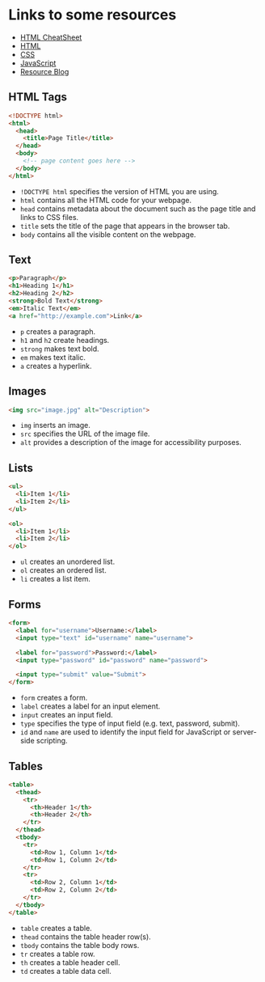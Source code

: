 # Links to some resources

- [HTML CheatSheet](https://developer.mozilla.org/en-US/docs/Learn/HTML/Cheatsheet)
- [HTML](https://www.w3schools.com/html/default.asp)
- [CSS](https://www.w3schools.com/css/default.asp)
- [JavaScript](https://www.w3schools.com/js/default.asp)
- [Resource Blog](https://shravan-revanna.notion.site/Web-dev-Resource-Shravan-a0f86d6db7c14c43bff8658472f1b0bd)

## HTML Tags

```html
<!DOCTYPE html>
<html>
  <head>
    <title>Page Title</title>
  </head>
  <body>
    <!-- page content goes here -->
  </body>
</html>

```

- `!DOCTYPE html` specifies the version of HTML you are using.
- `html` contains all the HTML code for your webpage.
- `head` contains metadata about the document such as the page title and links to CSS files.
- `title` sets the title of the page that appears in the browser tab.
- `body` contains all the visible content on the webpage.

## Text

```html
<p>Paragraph</p>
<h1>Heading 1</h1>
<h2>Heading 2</h2>
<strong>Bold Text</strong>
<em>Italic Text</em>
<a href="http://example.com">Link</a>

```

- `p` creates a paragraph.
- `h1` and `h2` create headings.
- `strong` makes text bold.
- `em` makes text italic.
- `a` creates a hyperlink.

## Images

```html
<img src="image.jpg" alt="Description">

```

- `img` inserts an image.
- `src` specifies the URL of the image file.
- `alt` provides a description of the image for accessibility purposes.

## Lists

```html
<ul>
  <li>Item 1</li>
  <li>Item 2</li>
</ul>

<ol>
  <li>Item 1</li>
  <li>Item 2</li>
</ol>

```

- `ul` creates an unordered list.
- `ol` creates an ordered list.
- `li` creates a list item.

## Forms

```html
<form>
  <label for="username">Username:</label>
  <input type="text" id="username" name="username">

  <label for="password">Password:</label>
  <input type="password" id="password" name="password">

  <input type="submit" value="Submit">
</form>

```

- `form` creates a form.
- `label` creates a label for an input element.
- `input` creates an input field.
- `type` specifies the type of input field (e.g. text, password, submit).
- `id` and `name` are used to identify the input field for JavaScript or server-side scripting.

## Tables

```html
<table>
  <thead>
    <tr>
      <th>Header 1</th>
      <th>Header 2</th>
    </tr>
  </thead>
  <tbody>
    <tr>
      <td>Row 1, Column 1</td>
      <td>Row 1, Column 2</td>
    </tr>
    <tr>
      <td>Row 2, Column 1</td>
      <td>Row 2, Column 2</td>
    </tr>
  </tbody>
</table>

```

- `table` creates a table.
- `thead` contains the table header row(s).
- `tbody` contains the table body rows.
- `tr` creates a table row.
- `th` creates a table header cell.
- `td` creates a table data cell.
